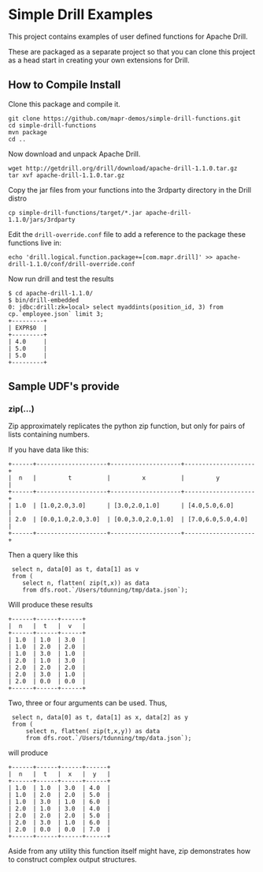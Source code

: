 # Simple Drill Examples
This project contains examples of user defined functions for Apache Drill.  

These are packaged as a separate project so that you can clone this project as a head start in creating your own 
extensions for Drill.

## How to Compile Install
Clone this package and compile it.

    git clone https://github.com/mapr-demos/simple-drill-functions.git
    cd simple-drill-functions
    mvn package
    cd ..
    
Now download and unpack Apache Drill. 

    wget http://getdrill.org/drill/download/apache-drill-1.1.0.tar.gz
    tar xvf apache-drill-1.1.0.tar.gz

Copy the jar files from your functions into the 3rdparty directory in the Drill distro

    cp simple-drill-functions/target/*.jar apache-drill-1.1.0/jars/3rdparty

Edit the `drill-override.conf` file to add a reference to the package these functions live in:

    echo 'drill.logical.function.package+=[com.mapr.drill]' >> apache-drill-1.1.0/conf/drill-override.conf

Now run drill and test the results

    $ cd apache-drill-1.1.0/
    $ bin/drill-embedded
    0: jdbc:drill:zk=local> select myaddints(position_id, 3) from cp.`employee.json` limit 3;
    +---------+
    | EXPR$0  |
    +---------+
    | 4.0     |
    | 5.0     |
    | 5.0     |
    +---------+
## Sample UDF's provide
### zip(...)
Zip approximately replicates the python zip function, but only for pairs of lists containing numbers. 

If you have data like this:

    +------+--------------------+--------------------+--------------------+
    |  n   |         t          |         x          |         y          |
    +------+--------------------+--------------------+--------------------+
    | 1.0  | [1.0,2.0,3.0]      | [3.0,2.0,1.0]      | [4.0,5.0,6.0]      |
    | 2.0  | [0.0,1.0,2.0,3.0]  | [0.0,3.0,2.0,1.0]  | [7.0,6.0,5.0,4.0]  |
    +------+--------------------+--------------------+--------------------+
       
Then a query like this

     select n, data[0] as t, data[1] as v 
     from (
        select n, flatten( zip(t,x)) as data 
        from dfs.root.`/Users/tdunning/tmp/data.json`);
   
Will produce these results

    +------+------+------+
    |  n   |  t   |  v   |
    +------+------+------+
    | 1.0  | 1.0  | 3.0  |
    | 1.0  | 2.0  | 2.0  |
    | 1.0  | 3.0  | 1.0  |
    | 2.0  | 1.0  | 3.0  |
    | 2.0  | 2.0  | 2.0  |
    | 2.0  | 3.0  | 1.0  |
    | 2.0  | 0.0  | 0.0  |
    +------+------+------+
   
Two, three or four arguments can be used. Thus,

     select n, data[0] as t, data[1] as x, data[2] as y 
     from (
         select n, flatten( zip(t,x,y)) as data 
         from dfs.root.`/Users/tdunning/tmp/data.json`);
   
will produce

    +------+------+------+------+
    |  n   |  t   |  x   |  y   |
    +------+------+------+------+
    | 1.0  | 1.0  | 3.0  | 4.0  |
    | 1.0  | 2.0  | 2.0  | 5.0  |
    | 1.0  | 3.0  | 1.0  | 6.0  |
    | 2.0  | 1.0  | 3.0  | 4.0  |
    | 2.0  | 2.0  | 2.0  | 5.0  |
    | 2.0  | 3.0  | 1.0  | 6.0  |
    | 2.0  | 0.0  | 0.0  | 7.0  |
    +------+------+------+------+

Aside from any utility this function itself might have, zip demonstrates how to construct complex output structures.